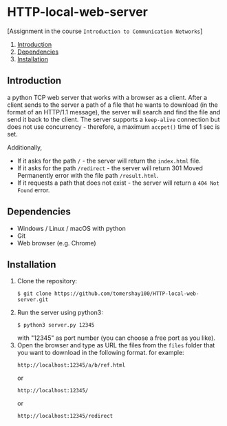 # HTTP-local-web-server
\[Assignment in the course ```Introduction to Communication Networks```\]
1. [Introduction](#introduction)
2. [Dependencies](#dependencies)  
3. [Installation](#installation)


## Introduction
a python TCP web server that works with a browser as a client. After a client sends to the server a path of a file that he wants to download (in the format of an HTTP/1.1 message), the server will search and find the file and send it back to the client. The server supports a ```keep-alive``` connection but does not use concurrency - therefore, a maximum ```accpet()``` time of 1 sec is set.

Additionally,
* If it asks for the path `/` - the server will return the ```index.html``` file.
* If it asks for the path `/redirect` - the server will return 301 Moved Permanently error with the file path ```/result.html```.
* If it requests a path that does not exist - the server will return a ```404 Not Found``` error.

## Dependencies
* Windows / Linux / macOS with python
* Git
* Web browser (e.g. Chrome)

## Installation
1. Clone the repository:  
    ```
    $ git clone https://github.com/tomershay100/HTTP-local-web-server.git
    ```
2. Run the server using python3:
    ```
    $ python3 server.py 12345
    ```
    with "12345" as port number (you can choose a free port as you like).
3. Open the browser and type as URL the files from the ```files``` folder that you want to download in the following format. for example:
    ```
    http://localhost:12345/a/b/ref.html
    ```
    or
    ```
    http://localhost:12345/
    ```
    or
    ```
    http://localhost:12345/redirect
    ```
    
